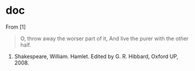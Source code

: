 # doc
From [1] 
> O, throw away the worser part of it,
> And live the purer with the other half.

1. Shakespeare, William. Hamlet. Edited by G. R. Hibbard, Oxford UP, 2008.
